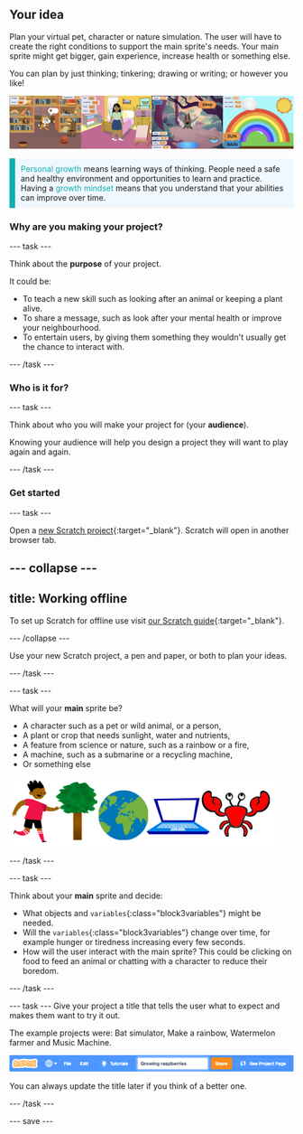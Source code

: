 ## Your idea

Plan your virtual pet, character or nature simulation. The user will have to create the right conditions to support the main sprite's needs. Your main sprite might get bigger, gain experience, increase health or something else.

You can plan by just thinking; tinkering; drawing or writing; or however you like! 

![](images/step2_image.png)

<p style="border-left: solid; border-width:10px; border-color: #0faeb0; background-color: aliceblue; padding: 10px;">
<span style="color: #0faeb0">Personal growth</span> means learning ways of thinking. People need a safe and healthy environment and opportunities to learn and practice. Having a <span style="color: #0faeb0">growth mindset</span> means that you understand that your abilities can improve over time.  
</p>

### Why are you making your project?

--- task ---

Think about the **purpose** of your project. 

It could be:
- To teach a new skill such as looking after an animal or keeping a plant alive.
- To share a message, such as look after your mental health or improve your neighbourhood.
- To entertain users, by giving them something they wouldn't usually get the chance to interact with.

--- /task ---

### Who is it for?

--- task ---

Think about who you will make your project for (your **audience**). 

Knowing your audience will help you design a project they will want to play again and again.

--- /task ---

### Get started

--- task ---

Open a [new Scratch project](http://rpf.io/scratch-new){:target="_blank"}. Scratch will open in another browser tab.

--- collapse ---
---
title: Working offline
---

To set up Scratch for offline use visit [our Scratch guide](https://learning-admin.raspberrypi.org/en/projects/getting-started-scratch/1){:target="_blank"}.

--- /collapse ---

Use your new Scratch project, a pen and paper, or both to plan your ideas.

--- /task ---

--- task ---

What will your **main** sprite be? 
+ A character such as a pet or wild animal, or a person,
+ A plant or crop that needs sunlight, water and nutrients,
+ A feature from science or nature, such as a rainbow or a fire,
+ A machine, such as a submarine or a recycling machine,
+ Or something else

![Some examples of sprites that could be used; a crab, a tree, the world, a laptop.](images/sprite-examples.png)

--- /task ---

--- task ---

Think about your **main** sprite and decide:

+ What objects and `variables`{:class="block3variables"} might be needed.
+ Will the `variables`{:class="block3variables"} change over time, for example hunger or tiredness increasing every few seconds.
+ How will the user interact with the main sprite? This could be clicking on food to feed an animal or chatting with a character to reduce their boredom.

--- /task ---

--- task ---
Give your project a title that tells the user what to expect and makes them want to try it out.

The example projects were: Bat simulator, Make a rainbow, Watermelon farmer and Music Machine.

![The Scratch menu bar with project name title filled in.](images/project-name.png)

You can always update the title later if you think of a better one.

--- /task ---

--- save ---
